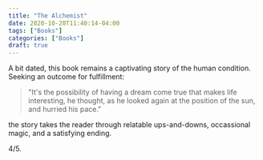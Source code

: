 ```yaml
---
title: "The Alchemist"
date: 2020-10-20T11:40:14-04:00
tags: ["Books"]
categories: ["Books"]
draft: true
---
```


A bit dated, this book remains a captivating story of the human condition. Seeking an outcome for fulfillment:

> "It's the possibility of having a dream come true that makes life interesting, he thought, as he looked again at the position of the sun, and hurried his pace."

the story takes the reader through relatable ups-and-downs, occassional magic, and a satisfying ending.

4/5.
